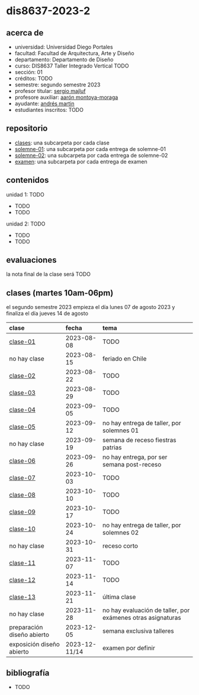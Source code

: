 # dis8637-2023-2

## acerca de

- universidad: Universidad Diego Portales
- facultad: Facultad de Arquitectura, Arte y Diseño
- departamento: Departamento de Diseño
- curso: DIS8637 Taller Integrado Vertical TODO
- sección: 01
- créditos: TODO
- semestre: segundo semestre 2023
- profesor titular: [sergio majluf](https://github.com/sergiomajluf/)
- profesore auxiliar: [aarón montoya-moraga](https://github.com/montoyamoraga/)
- ayudante: [andrés martin](https://github.com/AndresMartinM/)
- estudiantes inscritos: TODO

## repositorio

- [clases](./clases/): una subcarpeta por cada clase
- [solemne-01](./solemne-01/): una subcarpeta por cada entrega de solemne-01
- [solemne-02](./solemne-02/): una subcarpeta por cada entrega de solemne-02
- [examen](./examen/): una subcarpeta por cada entrega de examen

## contenidos

unidad 1: TODO

- TODO
- TODO

unidad 2: TODO

- TODO
- TODO

## evaluaciones

la nota final de la clase será TODO

## clases (martes 10am-06pm)

el segundo semestre 2023 empieza el día lunes 07 de agosto 2023 y finaliza el día jueves 14 de agosto

| clase                        | fecha         | tema |
| :--------------------------- | :------------ | :--- |
| [clase-01](clases/clase-01/) | 2023-08-08    | TODO |
| no hay clase                 | 2023-08-15    | feriado en Chile |
| [clase-02](clases/clase-02/) | 2023-08-22    | TODO |
| [clase-03](clases/clase-03/) | 2023-08-29    | TODO |
| [clase-04](clases/clase-04/) | 2023-09-05    | TODO |
| [clase-05](clases/clase-05/) | 2023-09-12    | no hay entrega de taller, por solemnes 01 |
| no hay clase                 | 2023-09-19    | semana de receso fiestras patrias |
| [clase-06](clases/clase-06/) | 2023-09-26    | no hay entrega, por ser semana post-receso |
| [clase-07](clases/clase-07/) | 2023-10-03    | TODO |
| [clase-08](clases/clase-08/) | 2023-10-10    | TODO |
| [clase-09](clases/clase-09/) | 2023-10-17    | TODO |
| [clase-10](clases/clase-10/) | 2023-10-24    |  no hay entrega de taller, por solemnes 02 |
| no hay clase                 | 2023-10-31    | receso corto |
| [clase-11](clases/clase-11/) | 2023-11-07    | TODO |
| [clase-12](clases/clase-12/) | 2023-11-14    | TODO |
| [clase-13](clases/clase-13/) | 2023-11-21    | última clase |
| no hay clase                 | 2023-11-28    | no hay evaluación de taller, por exámenes otras asignaturas |
| preparación diseño abierto   | 2023-12-05    | semana exclusiva talleres |
| exposición diseño abierto    | 2023-12-11/14 | examen por definir |

## bibliografía

- TODO

